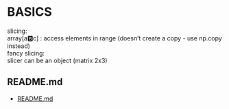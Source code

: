 # BASICS

slicing:  
array[a:b:c] : access elements in range (doesn’t create a copy - use np.copy instead)  
fancy slicing:  
slicer can be an object (matrix 2x3)  
  
## README.md  
*	[README.md](./README.md)  

